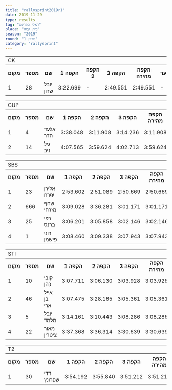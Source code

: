 ```yaml
---
title: "rallysprint2019r1"
date: 2019-11-29
type: results
tag: "ראלי ספרינט"
place: "בית קמה"
season: "2019"
round: "מרוץ 1"
category: "rallysprint"
---
```

<table class="line_color">
    <tr>
        <td colspan="99" class="title_font">CK</td>
    </tr>
    <tr class="rnkh_bkcolor">
        <th class="rnkh_font">מקום</th>
        <th class="rnkh_font">מספר</th>
        <th class="rnkh_font">שם</th>
        <th class="rnkh_font">הקפה 1</th>
        <th class="rnkh_font">הקפה 2</th>
        <th class="rnkh_font">הקפה 3</th>
        <th class="rnkh_font">הקפה מהירה</th>
        <th class="rnkh_font">פער</th>
    </tr>
    <tr class="rnk_bkcolor">
        <td class="rnk_font">1</td>
        <td class="rnk_font">28</td>
        <td class="rnk_font">יובל שרון</td>
        <td class="rnk_font">3:22.699</td>
        <td class="rnk_font">-</td>
        <td class="rnk_font">2:49.551</td>
        <td class="rnk_font">2:49.551</td>
        <td class="rnk_font">-</td>
    </tr>
</table>
<table class="line_color">
    <tr>
        <td colspan="99" class="title_font">CUP</td>
    </tr>
    <tr class="rnkh_bkcolor">
        <th class="rnkh_font">מקום</th>
        <th class="rnkh_font">מספר</th>
        <th class="rnkh_font">שם</th>
        <th class="rnkh_font">הקפה 1</th>
        <th class="rnkh_font">הקפה 2</th>
        <th class="rnkh_font">הקפה 3</th>
        <th class="rnkh_font">הקפה מהירה</th>
        <th class="rnkh_font">פער</th>
    </tr>
    <tr class="rnk_bkcolor">
        <td class="rnk_font">1</td>
        <td class="rnk_font">4</td>
        <td class="rnk_font">אלעד הדר</td>
        <td class="rnk_font">3:38.048</td>
        <td class="rnk_font">3:11.908</td>
        <td class="rnk_font">3:14.236</td>
        <td class="rnk_font">3:11.908</td>
        <td class="rnk_font">-</td>
    </tr>
    <tr class="rnk_bkcolor">
        <td class="rnk_font">2</td>
        <td class="rnk_font">14</td>
        <td class="rnk_font">גיל ניב</td>
        <td class="rnk_font">4:07.565</td>
        <td class="rnk_font">3:59.624</td>
        <td class="rnk_font">4:02.713</td>
        <td class="rnk_font">3:59.624</td>
        <td class="rnk_font">47.716</td>
    </tr>
</table>
<table class="line_color">
    <tr>
        <td colspan="99" class="title_font">SBS</td>
    </tr>
    <tr class="rnkh_bkcolor">
        <th class="rnkh_font">מקום</th>
        <th class="rnkh_font">מספר</th>
        <th class="rnkh_font">שם</th>
        <th class="rnkh_font">הקפה 1</th>
        <th class="rnkh_font">הקפה 2</th>
        <th class="rnkh_font">הקפה 3</th>
        <th class="rnkh_font">הקפה מהירה</th>
        <th class="rnkh_font">פער</th>
    </tr>
    <tr class="rnk_bkcolor">
        <td class="rnk_font">1</td>
        <td class="rnk_font">23</td>
        <td class="rnk_font">אלירן יפרח</td>
        <td class="rnk_font">2:53.602</td>
        <td class="rnk_font">2:51.089</td>
        <td class="rnk_font">2:50.669</td>
        <td class="rnk_font">2:50.669</td>
        <td class="rnk_font">-</td>
    </tr>
    <tr class="rnk_bkcolor">
        <td class="rnk_font">2</td>
        <td class="rnk_font">666</td>
        <td class="rnk_font">שחף מזרחי</td>
        <td class="rnk_font">3:09.028</td>
        <td class="rnk_font">3:36.281</td>
        <td class="rnk_font">3:01.171</td>
        <td class="rnk_font">3:01.171</td>
        <td class="rnk_font">10.502</td>
    </tr>
    <tr class="rnk_bkcolor">
        <td class="rnk_font">3</td>
        <td class="rnk_font">25</td>
        <td class="rnk_font">רפי ברנס</td>
        <td class="rnk_font">3:06.201</td>
        <td class="rnk_font">3:05.858</td>
        <td class="rnk_font">3:02.146</td>
        <td class="rnk_font">3:02.146</td>
        <td class="rnk_font">11.477</td>
    </tr>
    <tr class="rnk_bkcolor">
        <td class="rnk_font">4</td>
        <td class="rnk_font">1</td>
        <td class="rnk_font">רוני פישמן</td>
        <td class="rnk_font">3:08.460</td>
        <td class="rnk_font">3:09.338</td>
        <td class="rnk_font">3:07.943</td>
        <td class="rnk_font">3:07.943</td>
        <td class="rnk_font">17.274</td>
    </tr>
</table>
<table class="line_color">
    <tr>
        <td colspan="99" class="title_font">STI</td>
    </tr>
    <tr class="rnkh_bkcolor">
        <th class="rnkh_font">מקום</th>
        <th class="rnkh_font">מספר</th>
        <th class="rnkh_font">שם</th>
        <th class="rnkh_font">הקפה 1</th>
        <th class="rnkh_font">הקפה 2</th>
        <th class="rnkh_font">הקפה 3</th>
        <th class="rnkh_font">הקפה מהירה</th>
        <th class="rnkh_font">פער</th>
    </tr>
    <tr class="rnk_bkcolor">
        <td class="rnk_font">1</td>
        <td class="rnk_font">10</td>
        <td class="rnk_font">קובי כהן</td>
        <td class="rnk_font">3:07.711</td>
        <td class="rnk_font">3:06.130</td>
        <td class="rnk_font">3:03.928</td>
        <td class="rnk_font">3:03.928</td>
        <td class="rnk_font">-</td>
    </tr>
    <tr class="rnk_bkcolor">
        <td class="rnk_font">2</td>
        <td class="rnk_font">46</td>
        <td class="rnk_font">אייל בן ארי</td>
        <td class="rnk_font">3:07.475</td>
        <td class="rnk_font">3:28.165</td>
        <td class="rnk_font">3:05.361</td>
        <td class="rnk_font">3:05.361</td>
        <td class="rnk_font">1.433</td>
    </tr>
    <tr class="rnk_bkcolor">
        <td class="rnk_font">3</td>
        <td class="rnk_font">5</td>
        <td class="rnk_font">יובל מלמד</td>
        <td class="rnk_font">3:14.161</td>
        <td class="rnk_font">3:10.443</td>
        <td class="rnk_font">3:08.286</td>
        <td class="rnk_font">3:08.286</td>
        <td class="rnk_font">4.358</td>
    </tr>
    <tr class="rnk_bkcolor">
        <td class="rnk_font">4</td>
        <td class="rnk_font">22</td>
        <td class="rnk_font">מאור ציטרין</td>
        <td class="rnk_font">3:37.368</td>
        <td class="rnk_font">3:36.314</td>
        <td class="rnk_font">3:30.639</td>
        <td class="rnk_font">3:30.639</td>
        <td class="rnk_font">26.711</td>
    </tr>
</table>
<table class="line_color">
    <tr>
        <td colspan="99" class="title_font">T2</td>
    </tr>
    <tr class="rnkh_bkcolor">
        <th class="rnkh_font">מקום</th>
        <th class="rnkh_font">מספר</th>
        <th class="rnkh_font">שם</th>
        <th class="rnkh_font">הקפה 1</th>
        <th class="rnkh_font">הקפה 2</th>
        <th class="rnkh_font">הקפה 3</th>
        <th class="rnkh_font">הקפה מהירה</th>
        <th class="rnkh_font">פער</th>
    </tr>
    <tr class="rnk_bkcolor">
        <td class="rnk_font">1</td>
        <td class="rnk_font">30</td>
        <td class="rnk_font">דדי שפרונץ</td>
        <td class="rnk_font">3:54.192</td>
        <td class="rnk_font">3:55.840</td>
        <td class="rnk_font">3:51.212</td>
        <td class="rnk_font">3:51.212</td>
        <td class="rnk_font">-</td>
    </tr>
</table>

